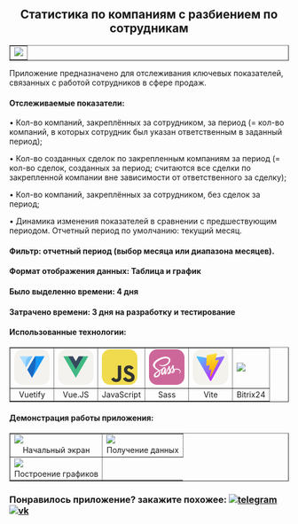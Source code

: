 <h2 align="center">Статистика по компаниям с разбиением по сотрудникам</h2>
<div width="100%" align="center">
<table width="600px" cellSpacing="1" cellpadding="1" border="1">
<tr><td><img  width="600px" src="https://github.com/user-attachments/assets/ae5436cd-3b29-4dbe-a3bf-22cc9e1489d1"></td></tr>
</table>
  </div>
Приложение предназначено для отслеживания ключевых показателей, связанных с работой сотрудников в сфере продаж.
<h4>Отслеживаемые показатели:</h4>
<p>• Кол-во компаний, закреплённых за сотрудником, за период (= кол-во компаний, в которых сотрудник был указан ответственным в заданный период);</p>
<p>• Кол-во созданных сделок по закрепленным компаниям за период (= кол-во сделок, созданных за период; считаются все сделки по закрепленной компании вне зависимости от ответственного за сделку);</p>
<p>• Кол-во компаний, закреплённых за сотрудником, без сделок за период;</p>
<p>• Динамика изменения показателей в сравнении с предшествующим периодом. Отчетный период по умолчанию: текущий месяц.</p>
<h4>Фильтр: отчетный период (выбор месяца или диапазона месяцев).</h4>
<h4>Формат отображения данных: Таблица и график</h4>
<h4>Было выделенно времени: 4 дня</h4>
<h4>Затрачено времени: 3 дня на разработку и тестирование</h4>
  <h4>Использованные технологии: </h4>
  <table align="center" cellSpacing="1" cellpadding="1" border="1">
    <tr>
      <td><img width="64px" src="https://github.com/tandpfun/skill-icons/blob/main/icons/Vuetify-Light.svg"></td>
      <td><img  width="64px" src="https://github.com/tandpfun/skill-icons/blob/main/icons/VueJS-Light.svg"></td>
      <td><img  width="64px" src="https://github.com/tandpfun/skill-icons/blob/main/icons/JavaScript.svg"></td>
      <td><img  width="64px" src="https://github.com/tandpfun/skill-icons/blob/main/icons/Sass.svg"></td>
      <td><img  width="64px" src="https://github.com/tandpfun/skill-icons/blob/main/icons/Vite-Light.svg"></td>
      <td><img  width="64px" src="https://github.com/user-attachments/assets/8d146d5c-1c3e-40e5-af64-584c1aadf25f"></td>
    </tr>
    <tr>
      <td align="center">Vuetify</td>
    <td align="center">Vue.JS</td>
    <td align="center">JavaScript</td>
    <td align="center">Sass</td>
    <td align="center">Vite</td>
    <td align="center">Bitrix24</td>
      </tr>
  </table>
<h4>Демонстрация работы приложения:</h4>
<table width="100%" cellSpacing="1" cellpadding="1" border="1">
  <tr>
    <td><img  width="100%" src="https://github.com/user-attachments/assets/eb2ac5f8-aafe-47c7-8015-e764c853f980"><div align="center">Начальный экран</div></td>
    <td><img  width="100%" src="https://github.com/user-attachments/assets/c5d02c81-e9fa-42e4-b9ad-0fc2ac76267a"><div align="center">Получение данных</div></td>
  </tr>
  <tr>
    <td><img  width="100%" src="https://github.com/user-attachments/assets/085b06cf-7501-421c-8916-9a9ccec9c880"><div align="center">Построение графиков</div></td>
  </tr>
</table>
<h3>Понравилось приложение? закажите похожее: <a target="_blank" href="https://t.me/timofey_bitrix24"><img alt="telegram"  width="32px" height="32px" title="telegram" src="https://github.com/user-attachments/assets/9092b79a-c4e0-45e0-af75-86ce4ad47b8b"></a> <a target="_blank" href="https://vk.com/timofey_bitrix24"><img  width="32px" height="32px" alt="vk" title="vk" src="https://github.com/user-attachments/assets/93ea1801-dd33-43ad-99c1-79c41c8ddfbd"></a></h3>
